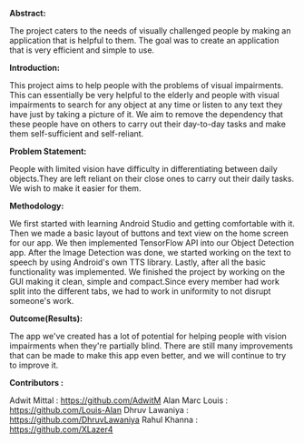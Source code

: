 **Abstract:**

The project caters to the needs of visually challenged people by making an application that is helpful to them. The goal was to create an application that is very efficient and simple to use. 


**Introduction:**

This project aims to help people with the problems of visual impairments. This can essentially be very helpful to the elderly and people with visual impairments to search for any object at any time or listen to any text they have just by taking a picture of it. We aim to remove the dependency that these people have on others to carry out their day-to-day tasks and make them self-sufficient and self-reliant.


**Problem Statement:**

People with limited vision have difficulty in differentiating between daily objects.They are left reliant on their close ones to carry out their daily tasks. We wish to make it easier for them.


**Methodology:**

We first started with learning Android Studio and getting comfortable with it. Then we made a basic layout of buttons and text view on the home screen for our app. We then implemented TensorFlow API into our Object Detection app. After the Image Detection was done, we started working on the text to speech by using Android's own TTS library. Lastly, after all the basic functionality was implemented. We finished the project by working on the GUI making it clean, simple and compact.​ Since every member had work split into the different tabs, we had to work in uniformity to not disrupt someone's work.


**Outcome(Results):**

The app we've created has a lot of potential for helping people with vision impairments when they're partially blind. There are still many improvements that can be made to make this app even better, and we will continue to try to improve it.


**Contributors :**

Adwit Mittal : https://github.com/AdwitM
Alan Marc Louis : https://github.com/Louis-Alan
Dhruv Lawaniya : https://github.com/DhruvLawaniya
Rahul Khanna : https://github.com/XLazer4
